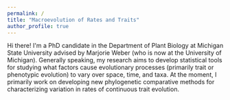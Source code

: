 ```yaml
---
permalink: /
title: "Macroevolution of Rates and Traits"
author_profile: true
---
```


Hi there! I'm a PhD candidate in the Department of Plant Biology at Michigan State University advised by Marjorie Weber (who is now at the University of Michigan). Generally speaking, my research aims to develop statistical tools for studying what factors cause evolutionary processes (primarily trait or phenotypic evolution) to vary over space, time, and taxa. At the moment, I primarily work on developing new phylogenetic comparative methods for characterizing variation in rates of continuous trait evolution.